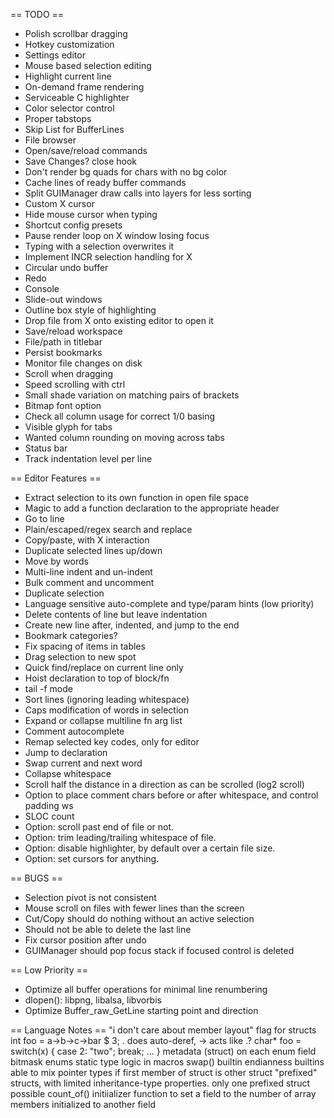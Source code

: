 

== TODO ==
* Polish scrollbar dragging
* Hotkey customization
* Settings editor
* Mouse based selection editing
* Highlight current line
* On-demand frame rendering
* Serviceable C highlighter
* Color selector control
* Proper tabstops
* Skip List for BufferLines
* File browser
* Open/save/reload commands
* Save Changes? close hook
* Don't render bg quads for chars with no bg color
* Cache lines of ready buffer commands
* Split GUIManager draw calls into layers for less sorting
* Custom X cursor
* Hide mouse cursor when typing
* Shortcut config presets
* Pause render loop on X window losing focus
* Typing with a selection overwrites it
* Implement INCR selection handling for X
* Circular undo buffer
* Redo
* Console
* Slide-out windows
* Outline box style of highlighting
* Drop file from X onto existing editor to open it
* Save/reload workspace
* File/path in titlebar
* Persist bookmarks
* Monitor file changes on disk
* Scroll when dragging
* Speed scrolling with ctrl
* Small shade variation on matching pairs of brackets
* Bitmap font option
* Check all column usage for correct 1/0 basing
* Visible glyph for tabs
* Wanted column rounding on moving across tabs
* Status bar
* Track indentation level per line


== Editor Features ==
* Extract selection to its own function in open file space
* Magic to add a function declaration to the appropriate header
* Go to line
* Plain/escaped/regex search and replace
* Copy/paste, with X interaction
* Duplicate selected lines up/down
* Move by words
* Multi-line indent and un-indent
* Bulk comment and uncomment 
* Duplicate selection
* Language sensitive auto-complete and type/param hints (low priority)
* Delete contents of line but leave indentation
* Create new line after, indented, and jump to the end 
* Bookmark categories?
* Fix spacing of items in tables
* Drag selection to new spot
* Quick find/replace on current line only
* Hoist declaration to top of block/fn
* tail -f mode
* Sort lines (ignoring leading whitespace)
* Caps modification of words in selection
* Expand or collapse multiline fn arg list
* Comment autocomplete
* Remap selected key codes, only for editor 
* Jump to declaration
* Swap current and next word
* Collapse whitespace
* Scroll half the distance in a direction as can be scrolled (log2 scroll)
* Option to place comment chars before or after whitespace, and control padding ws
* SLOC count
* Option: scroll past end of file or not.
* Option: trim leading/trailing whitespace of file.
* Option: disable highlighter, by default over a certain file size.
* Option: set cursors for anything.


== BUGS ==
* Selection pivot is not consistent
* Mouse scroll on files with fewer lines than the screen
* Cut/Copy should do nothing without an active selection
* Should not be able to delete the last line
* Fix cursor position after undo
* GUIManager should pop focus stack if focused control is deleted

== Low Priority ==
* Optimize all buffer operations for minimal line renumbering
* dlopen(): libpng, libalsa, libvorbis
* Optimize Buffer_raw_GetLine starting point and direction



== Language Notes ==
"i don't care about member layout" flag for structs
int foo = a->b->c->bar $ 3;  . does auto-deref, -> acts like .?
char* foo = switch(x) { case 2: "two"; break; ... }
metadata (struct) on each enum field
bitmask enums
static type logic in macros
swap() builtin
endianness builtins
able to mix pointer types if first member of struct is other struct
"prefixed" structs, with limited inheritance-type properties. only one prefixed struct possible
count_of() initiializer function to set a field to the number of array members initialized to another field
